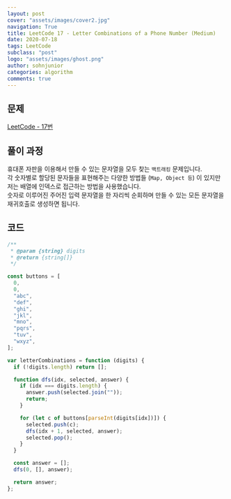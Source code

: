 ```yaml
---
layout: post
cover: "assets/images/cover2.jpg"
navigation: True
title: LeetCode 17 - Letter Combinations of a Phone Number (Medium)
date: 2020-07-18
tags: LeetCode
subclass: "post"
logo: "assets/images/ghost.png"
author: sohnjunior
categories: algorithm
comments: true
---
```


## 문제

[LeetCode - 17번](https://leetcode.com/problems/letter-combinations-of-a-phone-number/)

## 풀이 과정

휴대폰 자판을 이용해서 만들 수 있는 문자열을 모두 찾는 `백트래킹` 문제입니다. <br>
각 숫자별로 할당된 문자들을 표현해주는 다양한 방법들 (`Map, Object 등`) 이 있지만 저는 배열에 인덱스로 접근하는 방법을 사용했습니다. <br>
숫자로 이루어진 주어진 입력 문자열을 한 자리씩 순회하며 만들 수 있는 모든 문자열을 재귀호출로 생성하면 됩니다. <br>

## 코드

```javascript
/**
 * @param {string} digits
 * @return {string[]}
 */

const buttons = [
  0,
  0,
  "abc",
  "def",
  "ghi",
  "jkl",
  "mno",
  "pqrs",
  "tuv",
  "wxyz",
];

var letterCombinations = function (digits) {
  if (!digits.length) return [];

  function dfs(idx, selected, answer) {
    if (idx === digits.length) {
      answer.push(selected.join(""));
      return;
    }

    for (let c of buttons[parseInt(digits[idx])]) {
      selected.push(c);
      dfs(idx + 1, selected, answer);
      selected.pop();
    }
  }

  const answer = [];
  dfs(0, [], answer);

  return answer;
};
```
